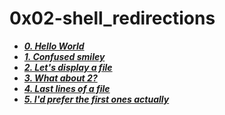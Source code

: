 # 0x02-shell_redirections

- ***[0. Hello World](./0-hello_world)***
- ***[1. Confused smiley](./1-confused_smiley)***
- ***[2. Let's display a file](./2-hellofile)***
- ***[3. What about 2?](./3-twofiles)***
- ***[4. Last lines of a file](./4-lastlines)***
- ***[5. I'd prefer the first ones actually](./5-firstlines)***

